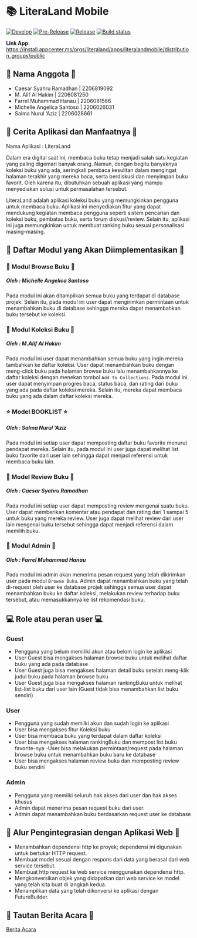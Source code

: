 ﻿# :books: LiteraLand Mobile
[![Develop](https://github.com/LiteraLand-C07/LiteraLandMobile/actions/workflows/dev.yml/badge.svg)](https://github.com/reflekt-io/echo-appcenter/actions/workflows/develop.yml)
[![Pre-Release](https://github.com/LiteraLand-C07/LiteraLandMobile/actions/workflows/pre-release.yml/badge.svg)](https://github.com/reflekt-io/echo-appcenter/actions/workflows/pre-release.yml)
[![Release](https://github.com/LiteraLand-C07/LiteraLandMobile/actions/workflows/release.yml/badge.svg)](https://github.com/reflekt-io/echo-appcenter/actions/workflows/release.yml)
[![Build status](https://build.appcenter.ms/v0.1/apps/e89189aa-b1fa-4951-b3f1-3617329b7d2e/branches/main/badge)](https://appcenter.ms)

**Link App**: https://install.appcenter.ms/orgs/literaland/apps/literalandmobile/distribution_groups/public

## :busts_in_silhouette: Nama Anggota :busts_in_silhouette:
- Caesar Syahru Ramadhan | 2206819092
- M. Alif Al Hakim | 2206081250
- Farrel Muhammad Hanau | 2206081566
- Michelle Angelica Santoso | 2206026031
- Salma Nurul ‘Aziz | 2206028661

## :book: Cerita Aplikasi dan Manfaatnya :book:
Nama Aplikasi : LiteraLand

Dalam era digital saat ini, membaca buku tetap menjadi salah satu kegiatan yang paling digemari banyak orang. Namun, dengan begitu banyaknya koleksi buku yang ada, seringkali pembaca kesulitan dalam mengingat halaman terakhir yang mereka baca, serta berdiskusi dan menyimpan buku favorit. Oleh karena itu, dibutuhkan sebuah aplikasi yang mampu menyediakan solusi untuk permasalahan tersebut.

LiteraLand adalah aplikasi koleksi buku yang memungkinkan pengguna untuk membaca buku. Aplikasi ini menyediakan fitur yang dapat mendukung kegiatan membaca pengguna seperti sistem pencarian dan koleksi buku, pembatas buku, serta forum diskusi/review. Selain itu, aplikasi ini juga memungkinkan untuk membuat ranking buku sesuai personalisasi masing-masing.

## :file_folder: Daftar Modul yang Akan Diimplementasikan :file_folder:

### :mag_right: Modul Browse Buku :mag_right:
##### Oleh : Michelle Angelica Santoso
Pada modul ini akan ditampilkan semua buku yang terdapat di database projek. Selain itu, pada modul ini user dapat mengirimkan permintaan untuk menambahkan buku di database sehingga mereka dapat menambahkan buku tersebut ke koleksi.

### :bookmark: Modul Koleksi Buku :bookmark:
##### Oleh : M.Alif Al Hakim
Pada modul ini user dapat menambahkan semua buku yang ingin mereka tambahkan ke daftar koleksi. User dapat menambahkan buku dengan meng-click buku pada halaman browse buku lalu menambahkannya ke daftar koleksi dengan menekan tombol `Add to Collections`. Pada modul ini user dapat menyimpan progres baca, status baca, dan rating dari buku yang ada pada daftar koleksi mereka. Selain itu, mereka dapat membaca buku yang ada dalam daftar koleksi mereka.

### :star: Model BOOKLIST :star:
##### Oleh : Salma Nurul ‘Aziz
Pada modul ini setiap user dapat memposting daftar buku favorite menurut pendapat mereka. Selain itu, pada modul ini user juga dapat melihat list buku favorite dari user lain sehingga dapat menjadi referensi untuk membaca buku lain.

### :page_with_curl: Model Review Buku :page_with_curl:
##### Oleh : Caesar Syahru Ramadhan
Pada modul ini setiap user dapat memposting review mengenai suatu buku. User dapat memberikan komentar atau pendapat dan rating dari 1 sampai 5 untuk buku yang mereka review. User juga dapat melihat review dari user lain mengenai buku tersebut sehingga dapat menjadi referensi dalam memilih buku.

### :gem: Modul Admin :gem:
##### Oleh : Farrel Muhammad Hanau
Pada modul ini admin akan menerima pesan request yang telah dikirimkan user pada modul `Browse Buku`. Admin dapat menambahkan buku yang telah di-request oleh user ke database projek sehingga semua user dapat menambahkan buku ke daftar koleksi, melakukan review terhadap buku tersebut, atau memasukkannya ke list rekomendasi buku.

## :computer: Role atau peran user :computer:
### Guest
- Pengguna yang belum memiliki akun atau belom login ke aplikasi
- User Guest bisa mengakses halaman browse buku untuk melihat daftar buku yang ada pada database
- User Guest juga bisa mengakses halaman detail buku setelah meng-klik judul buku pada halaman browse buku
- User Guest juga bisa mengakses halaman rankingBuku untuk melihat list-list buku dari user lain (Guest tidak bisa menambahkan list buku sendiri)

### User
- Pengguna yang sudah memilki akun dan sudah login ke aplikasi
- User bisa mengakses fitur Koleksi buku 
- User bisa membaca buku yang terdapat dalam daftar koleksi
- User bisa mengakses halaman rankingBuku dan mempost list buku favorite-nya
-User bisa melakukan permintaan/request pada halaman browse buku untuk menambahkan buku baru ke database
- User bisa mengakses halaman review buku dan memposting review buku sendiri

### Admin
- Pengguna yang memiiki seluruh hak akses dari user dan hak akses khusus
- Admin dapat menerima pesan request buku dari user.
- Admin dapat menambahkan buku berdasarkan request user ke database 

## :link: Alur Pengintegrasian dengan Aplikasi Web :link:
- Menambahkan dependensi http ke proyek; dependensi ini digunakan untuk bertukar HTTP request.
- Membuat model sesuai dengan respons dari data yang berasal dari web service tersebut.
- Membuat http request ke web service menggunakan dependensi http.
- Mengkonversikan objek yang didapatkan dari web service ke model yang telah kita buat di langkah kedua.
- Menampilkan data yang telah dikonversi ke aplikasi dengan FutureBuilder.

## :link: Tautan Berita Acara :link:
[Berita Acara](https://univindonesia-my.sharepoint.com/:x:/g/personal/salma_nurul21_office_ui_ac_id/ETehkje9j1ZCi3nBw_YHBLABM-fvB8CRdlZTJTXz2K-64Q?e=bXYj0U)